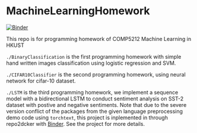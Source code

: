 # MachineLearningHomework

[![Binder](https://mybinder.org/badge_logo.svg)](https://mybinder.org/v2/gh/Farrrrland/MachineLearningHomework/HEAD)

This repo is for programming homework of COMP5212 Machine Learning in HKUST

`./BinaryClassification` is the first programming homework with simple hand written images classification using logistic regression and SVM.

`./CIFAR10Classifier` is the second programming homework, using neural network for cifar-10 dataset.

`./LSTM` is the third programming homework, we  implement a sequence model with a bidirectional LSTM to conduct sentiment analysis on SST-2 dataset with postive and negative sentiments. Note that due to the severe version conflict of the packages from the given language preprocessing demo code using `torchtext`, this project is inplemented in through repo2dcker with [Binder](https://mybinder.org/). See the project for more details.
